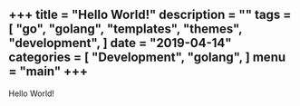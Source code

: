 +++
title = "Hello World!"
description = ""
tags = [
  "go",
  "golang",
  "templates",
  "themes",
  "development",
]
date = "2019-04-14"
categories = [
  "Development",
  "golang",
]
menu = "main"
+++
---

Hello World!
